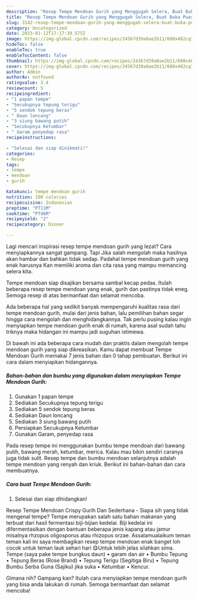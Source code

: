 ```yaml
---
description: "Resep Tempe Mendoan Gurih yang Menggugah Selera, Buat Buka Puasa Bikin Ngiler"
title: "Resep Tempe Mendoan Gurih yang Menggugah Selera, Buat Buka Puasa Bikin Ngiler"
slug: 3142-resep-tempe-mendoan-gurih-yang-menggugah-selera-buat-buka-puasa-bikin-ngiler
category: Uncategorized
date: 2023-01-12T17:17:39.575Z
image: https://img-global.cpcdn.com/recipes/24367d39a0ae2b11/680x482cq70/tempe-mendoan-gurih-foto-resep-utama.jpg
hideToc: false
enableToc: true
enableTocContent: false
thumbnail: https://img-global.cpcdn.com/recipes/24367d39a0ae2b11/680x482cq70/tempe-mendoan-gurih-foto-resep-utama.jpg
cover: https://img-global.cpcdn.com/recipes/24367d39a0ae2b11/680x482cq70/tempe-mendoan-gurih-foto-resep-utama.jpg
author: Admin
authorAv: notfound
ratingvalue: 3.4
reviewcount: 5
recipeingredient:
- "1 papan tempe"
- "Secukupnya tepung terigu"
- "5 sendok tepung beras"
- " Daun loncang"
- "3 siung bawang putih"
- "Secukupnya Ketumbar"
- " Garam penyedap rasa"
recipeinstructions:

- "Selesai dan siap dinikmati!"
categories:
- Resep
tags:
- tempe
- mendoan
- gurih

katakunci: tempe mendoan gurih 
nutrition: 190 calories
recipecuisine: Indonesian
preptime: "PT11M"
cooktime: "PT46M"
recipeyield: "2"
recipecategory: Dinner

---
```



Lagi mencari inspirasi resep tempe mendoan gurih yang lezat? Cara menyiapkannya sangat gampang. Tapi Jika salah mengolah maka hasilnya akan hambar dan bahkan tidak sedap. Padahal tempe mendoan gurih yang enak harusnya Kan memiliki aroma dan cita rasa yang mampu memancing selera kita.


Tempe mendoan siap disajikan bersama sambal kecap pedas. Itulah beberapa resep tempe mendoan yang enak, gurih dan pastinya tidak eneg. Semoga resep di atas bermanfaat dan selamat mencoba.

Ada beberapa hal yang sedikit banyak mempengaruhi kualitas rasa dari tempe mendoan gurih, mulai dari jenis bahan, lalu pemilihan bahan segar hingga cara mengolah dan menghidangkannya. Tak perlu pusing kalau ingin menyiapkan tempe mendoan gurih enak di rumah, karena asal sudah tahu triknya maka hidangan ini mampu jadi suguhan istimewa.


Di bawah ini ada beberapa cara mudah dan praktis dalam mengolah tempe mendoan gurih yang siap dikreasikan. Kamu dapat membuat Tempe Mendoan Gurih memakai 7 jenis bahan dan 0 tahap pembuatan. Berikut ini cara dalam menyiapkan hidangannya.

<!--inarticleads1-->

##### Bahan-bahan dan bumbu yang digunakan dalam menyiapkan Tempe Mendoan Gurih:

1. Gunakan 1 papan tempe
1. Sediakan Secukupnya tepung terigu
1. Sediakan 5 sendok tepung beras
1. Sediakan  Daun loncang
1. Sediakan 3 siung bawang putih
1. Persiapkan Secukupnya Ketumbar
1. Gunakan  Garam, penyedap rasa


Pada resep tempe ini menggunakan bumbu tempe mendoan dari bawang putih, bawang merah, ketumbar, merica. Kalau mau bikin sendiri caranya juga tidak sulit. Resep tempe dan bumbu mendoan selanjutnya adalah tempe mendoan yang renyah dan kriuk. Berikut ini bahan-bahan dan cara membuatnya. 

<!--inarticleads2-->

##### Cara buat Tempe Mendoan Gurih:


1. Selesai dan siap dihidangkan!

Resep Tempe Mendoan Crispy Gurih Dan Sederhana - Siapa sih yang tidak mengenal tempe? Tempe merupakan salah satu bahan makanan yang terbuat dari hasil fermentasi biji-bijian kedelai. Biji kedelai ini difermentasikan dengan bantuan beberapa jenis kapang atau jamur misalnya rhzopus oligosporus atau rhizopus orzae. Assalamualaikum teman teman kali ini saya membagikan resep tempe mendoan enak banget loh cocok untuk teman lauk sehari hari 😋Untuk lebih jelas silahkan sima. Tempe (saya pake tempe bungkus daun) • garam dan air • Bumbu Tepung • Tepung Beras (Rose Brand) • Tepung Terigu (Segitiga Biru) • Tepung Bumbu Serba Guna (Sajiku) jika suka • Ketumbar • Kencur. 

Gimana nih? Gampang kan? Itulah cara menyiapkan tempe mendoan gurih yang bisa anda lakukan di rumah. Semoga bermanfaat dan selamat mencoba!

